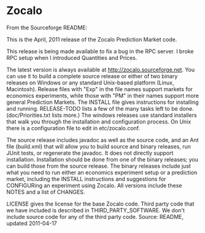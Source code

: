 # Zocalo

From the Sourceforge README:

This is the April, 2011 release of the Zocalo Prediction Market code.

This release is being made available to fix a bug in the RPC server.
I broke RPC setup when I introduced Quantities and Prices.  

The latest version is always available at
http://zocalo.sourceforge.net.  You can use it to build a complete
source release or either of two binary releases on Windows or any
standard Unix-based platform (Linux, Macintosh).  Release files with
"Exp" in the file names support markets for economics experiments,
while those with "PM" in their names support more general Prediction
Markets.  The INSTALL file gives instructions for installing and
running.  RELEASE-TODO lists a few of the many tasks left to be done.
(doc/Priorities.txt lists more.)  The windows releases use standard
installers that walk you through the installation and configuration
process.  On Unix there is a configuration file to edit in etc/zocalo.conf.

The source release includes javadoc as well as the source code, and an
Ant file (build.xml) that will allow you to build source and binary
releases, run JUnit tests, or regenerate the javadoc.  It does not
directly support installation.  Installation should be done from one
of the binary releases; you can build those from the source release.
The binary releases include just what you need to run either an
economics experiment setup or a prediction market, including the
INSTALL instructions and suggestions for CONFIGURing an experiment
using Zocalo.  All versions include these NOTES and a list of CHANGES.

LICENSE gives the license for the base Zocalo code.  Third party code
that we have included is described in THIRD_PARTY_SOFTWARE.  We don't
include source code for any of the third party code.
Source: README, updated 2011-04-17
